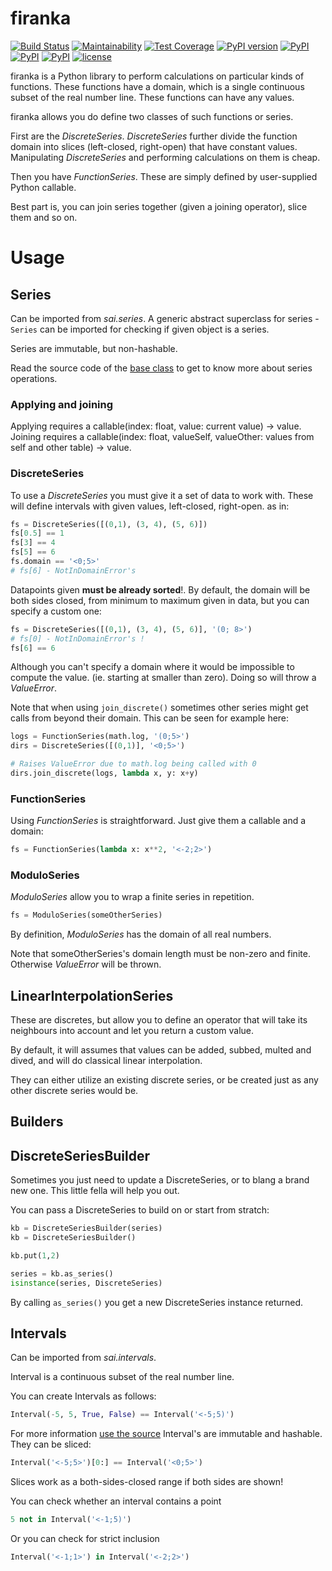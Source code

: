 # firanka

[![Build Status](https://travis-ci.org/smok-serwis/firanka.svg)](https://travis-ci.org/smok-serwis/firanka)
[![Maintainability](https://api.codeclimate.com/v1/badges/97a30fdc35e61f8d7c86/maintainability)](https://codeclimate.com/github/smok-serwis/firanka/maintainability)
[![Test Coverage](https://api.codeclimate.com/v1/badges/97a30fdc35e61f8d7c86/test_coverage)](https://codeclimate.com/github/smok-serwis/firanka/test_coverage)
[![PyPI version](https://badge.fury.io/py/firanka.svg)](https://badge.fury.io/py/firanka)
[![PyPI](https://img.shields.io/pypi/pyversions/firanka.svg)]()
[![PyPI](https://img.shields.io/pypi/implementation/firanka.svg)]()
[![PyPI](https://img.shields.io/pypi/wheel/firanka.svg)]()
[![license](https://img.shields.io/github/license/mashape/apistatus.svg)]()

firanka is a Python library to perform calculations on particular kinds of
functions. These functions have a domain, which is a single continuous subset
of the real number line. These functions can have any values.

firanka allows you do define two classes of such functions or series.

First are the _DiscreteSeries_. _DiscreteSeries_ further divide the function
domain into slices (left-closed, right-open) that have constant values.
Manipulating _DiscreteSeries_ and performing calculations on them is cheap.

Then you have _FunctionSeries_. These are simply defined by user-supplied
Python callable.

Best part is, you can join series together (given a joining operator),
slice them and so on.


# Usage

## Series

Can be imported from _sai.series_. A generic abstract superclass for series - 
`Series` can be imported for checking if given object is a series.

Series are immutable, but non-hashable.

Read the source code of the [base class](firanka/series/series.py#L11) to get
to know more about series operations.


### Applying and joining

Applying requires a callable(index: float, value: current value) -> value.
Joining requires a callable(index: float, valueSelf, valueOther: values from self and other table) -> value.


### DiscreteSeries

To use a _DiscreteSeries_ you must give it a set of data to work with. These
will define intervals with given values, left-closed, right-open. as in: 

```python
fs = DiscreteSeries([(0,1), (3, 4), (5, 6)])
fs[0.5] == 1
fs[3] == 4
fs[5] == 6
fs.domain == '<0;5>'
# fs[6] - NotInDomainError's
```

Datapoints given **must be already sorted**!. By default, the domain
will be both sides closed, from minimum to maximum given in data, but you can
specify a custom one:

```python
fs = DiscreteSeries([(0,1), (3, 4), (5, 6)], '(0; 8>')
# fs[0] - NotInDomainError's !
fs[6] == 6
```

Although you can't specify a domain where it would be impossible to compute the value.
(ie. starting at smaller than zero). Doing so will throw a _ValueError_.

Note that when using `join_discrete()` sometimes other series might get calls 
from beyond their domain. This can be seen for example here:

```python
logs = FunctionSeries(math.log, '(0;5>')
dirs = DiscreteSeries([(0,1)], '<0;5>')

# Raises ValueError due to math.log being called with 0
dirs.join_discrete(logs, lambda x, y: x+y)   
```

### FunctionSeries

Using _FunctionSeries_ is straightforward. Just give them a callable and
a domain:

```python
fs = FunctionSeries(lambda x: x**2, '<-2;2>')
```

### ModuloSeries

_ModuloSeries_ allow you to wrap a finite series in repetition.

```python
fs = ModuloSeries(someOtherSeries)
```

By definition, _ModuloSeries_ has the domain of all real numbers.

Note that someOtherSeries's domain length must be non-zero and finite. Otherwise
_ValueError_ will be thrown.

## LinearInterpolationSeries

These are discretes, but allow you to define an operator that will
take its neighbours into account and let you return a custom value.

By default, it will assumes that values can be added, subbed, multed and dived,
and will do classical linear interpolation.

They can either utilize an existing discrete series, or be created just as
any other discrete series would be.

## Builders

## DiscreteSeriesBuilder

Sometimes you just need to update a DiscreteSeries, or to blang a brand new one. This little fella
will help you out.

You can pass a DiscreteSeries to build on or start from stratch:
```python
kb = DiscreteSeriesBuilder(series)
kb = DiscreteSeriesBuilder()

kb.put(1,2)

series = kb.as_series()
isinstance(series, DiscreteSeries)
```

By calling `as_series()` you get a new DiscreteSeries instance returned.


## Intervals

Can be imported from _sai.intervals_.

Interval is a continuous subset of the real number line.

You can create Intervals as follows:

```python
Interval(-5, 5, True, False) == Interval('<-5;5)')
```

For more information [use the source](firanka/intervals.py#L33)
Interval's are immutable and hashable. They can be sliced:

```python
Interval('<-5;5>')[0:] == Interval('<0;5>')
```

Slices work as a both-sides-closed range if both sides are shown!

You can check whether an interval contains a point

```python
5 not in Interval('<-1;5)')
```

Or you can check for strict inclusion

```python
Interval('<-1;1>') in Interval('<-2;2>')
```
